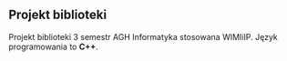 ## Projekt biblioteki 

Projekt biblioteki 3 semestr AGH Informatyka stosowana WIMIiIP. Język programowania to **C++**. 
